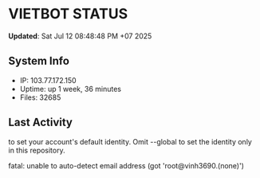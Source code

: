 # VIETBOT STATUS
**Updated**: Sat Jul 12 08:48:48 PM +07 2025

## System Info
- IP: 103.77.172.150
- Uptime: up 1 week, 36 minutes
- Files: 32685

## Last Activity

to set your account's default identity.
Omit --global to set the identity only in this repository.

fatal: unable to auto-detect email address (got 'root@vinh3690.(none)')
